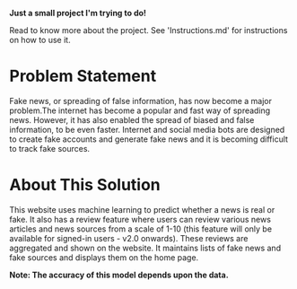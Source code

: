 **Just a small project I'm trying to do!**

Read to know more about the project. See 'Instructions.md' for instructions on how to use it.

# Problem Statement

Fake news, or spreading of false information, has now become a major problem.The internet has become a popular and fast way of spreading news. However, it has also enabled the spread of biased and false information, to be even faster. Internet and social media bots are designed to create fake accounts and generate fake news and it is becoming difficult to track fake sources. 

# About This Solution

This website uses machine learning to predict whether a news is real or fake. It also has a review feature where users can review various news articles and news sources from a scale of 1-10 (this feature will only be available for signed-in users - v2.0 onwards). These reviews are aggregated and shown on the website. It maintains lists of fake news and fake sources and displays them on the home page. 

**Note: The accuracy of this model depends upon the data.**
